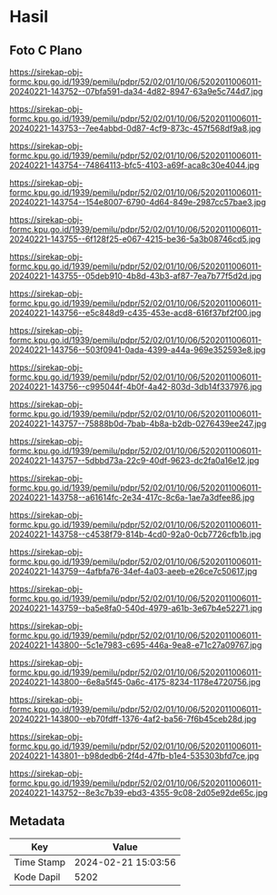 # Hasil

## Foto C Plano

https://sirekap-obj-formc.kpu.go.id/1939/pemilu/pdpr/52/02/01/10/06/5202011006011-20240221-143752--07bfa591-da34-4d82-8947-63a9e5c744d7.jpg

https://sirekap-obj-formc.kpu.go.id/1939/pemilu/pdpr/52/02/01/10/06/5202011006011-20240221-143753--7ee4abbd-0d87-4cf9-873c-457f568df9a8.jpg

https://sirekap-obj-formc.kpu.go.id/1939/pemilu/pdpr/52/02/01/10/06/5202011006011-20240221-143754--74864113-bfc5-4103-a69f-aca8c30e4044.jpg

https://sirekap-obj-formc.kpu.go.id/1939/pemilu/pdpr/52/02/01/10/06/5202011006011-20240221-143754--154e8007-6790-4d64-849e-2987cc57bae3.jpg

https://sirekap-obj-formc.kpu.go.id/1939/pemilu/pdpr/52/02/01/10/06/5202011006011-20240221-143755--6f128f25-e067-4215-be36-5a3b08746cd5.jpg

https://sirekap-obj-formc.kpu.go.id/1939/pemilu/pdpr/52/02/01/10/06/5202011006011-20240221-143755--05deb910-4b8d-43b3-af87-7ea7b77f5d2d.jpg

https://sirekap-obj-formc.kpu.go.id/1939/pemilu/pdpr/52/02/01/10/06/5202011006011-20240221-143756--e5c848d9-c435-453e-acd8-616f37bf2f00.jpg

https://sirekap-obj-formc.kpu.go.id/1939/pemilu/pdpr/52/02/01/10/06/5202011006011-20240221-143756--503f0941-0ada-4399-a44a-969e352593e8.jpg

https://sirekap-obj-formc.kpu.go.id/1939/pemilu/pdpr/52/02/01/10/06/5202011006011-20240221-143756--c995044f-4b0f-4a42-803d-3db14f337976.jpg

https://sirekap-obj-formc.kpu.go.id/1939/pemilu/pdpr/52/02/01/10/06/5202011006011-20240221-143757--75888b0d-7bab-4b8a-b2db-0276439ee247.jpg

https://sirekap-obj-formc.kpu.go.id/1939/pemilu/pdpr/52/02/01/10/06/5202011006011-20240221-143757--5dbbd73a-22c9-40df-9623-dc2fa0a16e12.jpg

https://sirekap-obj-formc.kpu.go.id/1939/pemilu/pdpr/52/02/01/10/06/5202011006011-20240221-143758--a61614fc-2e34-417c-8c6a-1ae7a3dfee86.jpg

https://sirekap-obj-formc.kpu.go.id/1939/pemilu/pdpr/52/02/01/10/06/5202011006011-20240221-143758--c4538f79-814b-4cd0-92a0-0cb7726cfb1b.jpg

https://sirekap-obj-formc.kpu.go.id/1939/pemilu/pdpr/52/02/01/10/06/5202011006011-20240221-143759--4afbfa76-34ef-4a03-aeeb-e26ce7c50617.jpg

https://sirekap-obj-formc.kpu.go.id/1939/pemilu/pdpr/52/02/01/10/06/5202011006011-20240221-143759--ba5e8fa0-540d-4979-a61b-3e67b4e52271.jpg

https://sirekap-obj-formc.kpu.go.id/1939/pemilu/pdpr/52/02/01/10/06/5202011006011-20240221-143800--5c1e7983-c695-446a-9ea8-e71c27a09767.jpg

https://sirekap-obj-formc.kpu.go.id/1939/pemilu/pdpr/52/02/01/10/06/5202011006011-20240221-143800--6e8a5f45-0a6c-4175-8234-1178e4720756.jpg

https://sirekap-obj-formc.kpu.go.id/1939/pemilu/pdpr/52/02/01/10/06/5202011006011-20240221-143800--eb70fdff-1376-4af2-ba56-7f6b45ceb28d.jpg

https://sirekap-obj-formc.kpu.go.id/1939/pemilu/pdpr/52/02/01/10/06/5202011006011-20240221-143801--b98dedb6-2f4d-47fb-b1e4-535303bfd7ce.jpg

https://sirekap-obj-formc.kpu.go.id/1939/pemilu/pdpr/52/02/01/10/06/5202011006011-20240221-143752--8e3c7b39-ebd3-4355-9c08-2d05e92de65c.jpg


## Metadata

| Key        | Value               |
| ---------- | ------------------- |
| Time Stamp | 2024-02-21 15:03:56 |
| Kode Dapil | 5202                |



